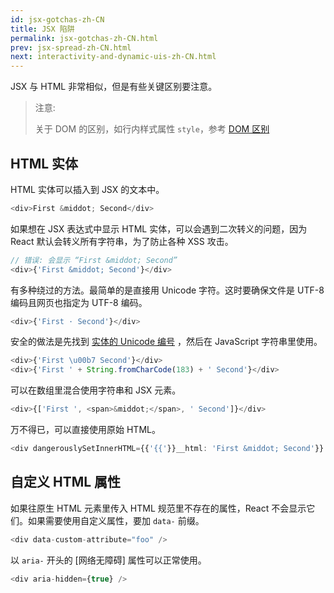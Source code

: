 ```yaml
---
id: jsx-gotchas-zh-CN
title: JSX 陷阱
permalink: jsx-gotchas-zh-CN.html
prev: jsx-spread-zh-CN.html
next: interactivity-and-dynamic-uis-zh-CN.html
---
```


JSX 与 HTML 非常相似，但是有些关键区别要注意。

> 注意:
>
> 关于 DOM 的区别，如行内样式属性 `style`，参考 [DOM 区别](/react/docs/dom-differences.html)

## HTML 实体

HTML 实体可以插入到 JSX 的文本中。

```javascript
<div>First &middot; Second</div>
```

如果想在 JSX 表达式中显示 HTML 实体，可以会遇到二次转义的问题，因为 React 默认会转义所有字符串，为了防止各种 XSS 攻击。

```javascript
// 错误: 会显示 “First &middot; Second”
<div>{'First &middot; Second'}</div>
```

有多种绕过的方法。最简单的是直接用 Unicode 字符。这时要确保文件是 UTF-8 编码且网页也指定为 UTF-8 编码。

```javascript
<div>{'First · Second'}</div>
```

安全的做法是先找到 [实体的 Unicode 编号](http://www.fileformat.info/info/unicode/char/b7/index.htm) ，然后在 JavaScript 字符串里使用。

```javascript
<div>{'First \u00b7 Second'}</div>
<div>{'First ' + String.fromCharCode(183) + ' Second'}</div>
```

可以在数组里混合使用字符串和 JSX 元素。

```javascript
<div>{['First ', <span>&middot;</span>, ' Second']}</div>
```

万不得已，可以直接使用原始 HTML。

```javascript
<div dangerouslySetInnerHTML={{'{{'}}__html: 'First &middot; Second'}} />
```

## 自定义 HTML 属性

如果往原生 HTML 元素里传入 HTML 规范里不存在的属性，React 不会显示它们。如果需要使用自定义属性，要加 `data-` 前缀。

```javascript
<div data-custom-attribute="foo" />
```

以 `aria-` 开头的 [网络无障碍] 属性可以正常使用。

```javascript
<div aria-hidden={true} />
```
